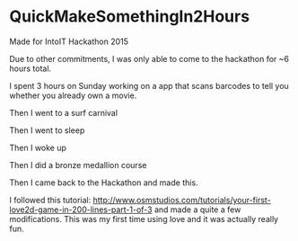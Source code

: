# QuickMakeSomethingIn2Hours

Made for IntoIT Hackathon 2015

Due to other commitments, I was only able to come to the hackathon for ~6 hours total.

I spent 3 hours on Sunday working on a app that scans barcodes to tell you whether you already own a movie.

Then I went to a surf carnival

Then I went to sleep

Then I woke up

Then I did a bronze medallion course

Then I came back to the Hackathon and made this.

I followed this tutorial: http://www.osmstudios.com/tutorials/your-first-love2d-game-in-200-lines-part-1-of-3 and made a quite a few modifications. This was my first time using love and it was actually really fun.
